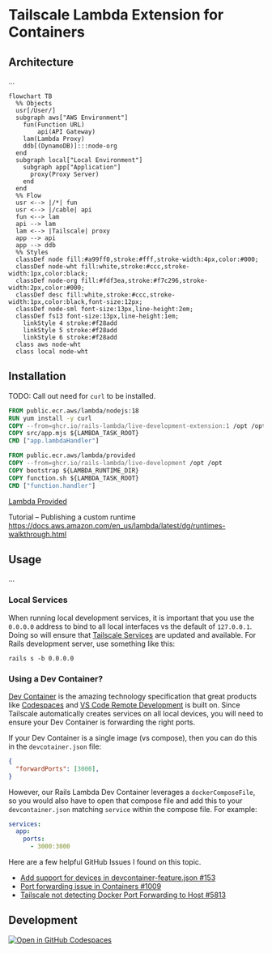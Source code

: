 
# Tailscale Lambda Extension for Containers

## Architecture

...

```mermaid
flowchart TB
  %% Objects
  usr[/User/]
  subgraph aws["AWS Environment"]
    fun(Function URL)
		api(API Gateway)
    lam(Lambda Proxy)
    ddb[(DynamoDB)]:::node-org
  end
  subgraph local["Local Environment"]
    subgraph app["Application"]
      proxy(Proxy Server)
    end
  end
  %% Flow
  usr <--> |/*| fun
  usr <--> |/cable| api
  fun <--> lam
  api --> lam
  lam <--> |Tailscale| proxy
  app --> api
  app --> ddb
  %% Styles
  classDef node fill:#a99ff0,stroke:#fff,stroke-width:4px,color:#000;
  classDef node-wht fill:white,stroke:#ccc,stroke-width:1px,color:black;
  classDef node-org fill:#fdf3ea,stroke:#f7c296,stroke-width:2px,color:#000;
  classDef desc fill:white,stroke:#ccc,stroke-width:1px,color:black,font-size:12px;
  classDef node-sml font-size:13px,line-height:2em;
  classDef fs13 font-size:13px,line-height:1em;
	linkStyle 4 stroke:#f28add
	linkStyle 5 stroke:#f28add
	linkStyle 6 stroke:#f28add
  class aws node-wht
  class local node-wht
```

## Installation

TODO: Call out need for `curl` to be installed.

```dockerfile
FROM public.ecr.aws/lambda/nodejs:18
RUN yum install -y curl
COPY --from=ghcr.io/rails-lambda/live-development-extension:1 /opt /opt
COPY src/app.mjs ${LAMBDA_TASK_ROOT}
CMD ["app.lambdaHandler"]
```

```dockerfile
FROM public.ecr.aws/lambda/provided
COPY --from=ghcr.io/rails-lambda/live-development /opt /opt
COPY bootstrap ${LAMBDA_RUNTIME_DIR}
COPY function.sh ${LAMBDA_TASK_ROOT}
CMD ["function.handler"]
```

[Lambda Provided](https://gallery.ecr.aws/lambda/provided)

Tutorial – Publishing a custom runtime
https://docs.aws.amazon.com/en_us/lambda/latest/dg/runtimes-walkthrough.html

## Usage

...

### Local Services

When running local development services, it is important that you use the `0.0.0.0` address to bind to all local interfaces vs the default of `127.0.0.1`. Doing so will ensure that [Tailscale Services](https://tailscale.com/kb/1100/services/) are updated and available. For Rails development server, use something like this:

```shell
rails s -b 0.0.0.0
```

### Using a Dev Container? 

[Dev Container](https://containers.dev/) is the amazing technology specification that great products like [Codespaces](https://github.com/features/codespaces) and [VS Code Remote Development](https://code.visualstudio.com/docs/remote/remote-overview) is built on. Since Tailscale automatically creates services on all local devices, you will need to ensure your Dev Container is forwarding the right ports. 

If your Dev Container is a single image (vs compose), then you can do this  in the `devcotainer.json` file:

```json
{
  "forwardPorts": [3000],
}
```

However, our Rails Lambda Dev Container leverages a `dockerComposeFile`, so you would also have to open that compose file and add this to your `devcontainer.json` matching `service` within the compose file. For example:

```yaml
services:
  app:
    ports:
      - 3000:3000
```

Here are a few helpful GitHub Issues I found on this topic.

- [Add support for devices in devcontainer-feature.json #153](https://github.com/devcontainers/spec/issues/153)
- [Port forwarding issue in Containers #1009](https://github.com/microsoft/vscode-remote-release/issues/1009)
- [Tailscale not detecting Docker Port Forwarding to Host #5813](https://github.com/tailscale/tailscale/issues/5813)

## Development

[![Open in GitHub Codespaces](https://github.com/codespaces/badge.svg)](https://codespaces.new/rails-lambda/live-development)

